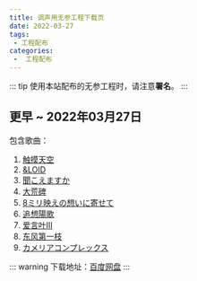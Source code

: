 ```yaml
---
title: 调声用无参工程下载页
date: 2022-03-27
tags:
 - 工程配布
categories:
 -  工程配布
---
```


::: tip
使用本站配布的无参工程时，请注意**署名**。
:::

更早 ~ 2022年03月27日
----
包含歌曲：

1. [触摸天空](https://www.bilibili.com/video/BV1Bb411u7F1)
2. [&LOID](https://www.bilibili.com/video/BV1jt411z7VD)
3. [聞こえますか](https://www.bilibili.com/video/BV14W41187jy)
4. [大荒碑](https://www.bilibili.com/video/BV1px41147nJ)
5. [8ミリ映えの想いに寄せて](https://www.bilibili.com/video/BV1Kb411w7Bq)
6. [追想陽歌](https://www.bilibili.com/video/BV11t411e786)
7. [爱言叶Ⅲ](https://www.bilibili.com/video/BV1VW41127aW)
8. [东风第一枝](https://www.bilibili.com/video/BV1fp411Z7ag)
9. [カメリアコンプレックス](https://www.bilibili.com/video/BV1Ez4y1S78k)

::: warning
下载地址：[百度网盘](https://pan.baidu.com/s/1qvtg_I_zMhFruXM9W6pOkQ?pwd=tcps)
:::